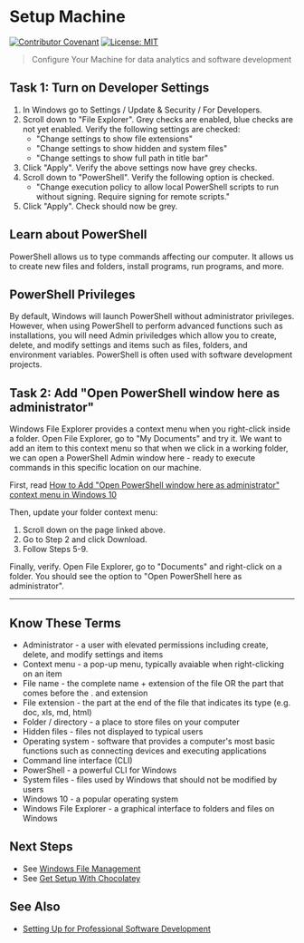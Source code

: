 # Setup Machine

[![Contributor Covenant](https://img.shields.io/badge/Contributor%20Covenant-v1.4%20adopted-ff69b4.svg)](code-of-conduct.md)
[![License: MIT](https://img.shields.io/badge/License-MIT-green.svg)](https://opensource.org/licenses/MIT)

> Configure Your Machine for data analytics and software development

## Task 1: Turn on Developer Settings

1. In Windows go to Settings / Update & Security / For Developers. 
1. Scroll down to "File Explorer". Grey checks are enabled, blue checks are not yet enabled. Verify the following settings are checked:
    - "Change settings to show file extensions"
    - "Change settings to show hidden and system files"
    - "Change settings to show full path in title bar" 
1. Click "Apply". Verify the above settings now have grey checks.
1. Scroll down to "PowerShell". Verify the following option is checked.
    - "Change execution policy to allow local PowerShell scripts to run without signing. Require signing for remote scripts."
1. Click "Apply". Check should now be grey.

## Learn about PowerShell

PowerShell allows us to type commands affecting our computer.
It allows us to create new files and folders, install programs, run programs, and more.

## PowerShell Privileges

By default, Windows will launch PowerShell without administrator privileges.
However, when using PowerShell to perform advanced functions such as installations,
you will need Admin priviledges which allow you to create, delete, and modify settings
and items such as files, folders, and environment variables.
PowerShell is often used with software development projects.

## Task 2: Add "Open PowerShell window here as administrator"

Windows File Explorer provides a context menu when you right-click inside a folder.
Open File Explorer, go to "My Documents" and try it.
We want to add an item to this context menu so that when we click in a working folder, we can open a PowerShell Admin window here - ready to execute commands in this specific location on our machine.

First, read [How to Add "Open PowerShell window here as administrator" context menu in Windows 10](https://www.tenforums.com/tutorials/60177-add-open-powershell-window-here-administrator-windows-10-a.html)

Then, update your folder context menu:

1. Scroll down on the page linked above. 
2. Go to Step 2 and click Download.
3. Follow Steps 5-9.

Finally, verify. Open File Explorer, go to "Documents" and right-click on a folder. You should see the option to "Open PowerShell here as administrator". 

---

## Know These Terms

- Administrator - a user with elevated permissions including create, delete, and modify settings and items
- Context menu - a pop-up menu, typically avaiable when right-clicking on an item
- File name - the complete name + extension of the file OR the part that comes before the . and extension
- File extension - the part at the end of the file that indicates its type (e.g. doc, xls, md, html)
- Folder / directory - a place to store files on your computer
- Hidden files - files not displayed to typical users
- Operating system - software that provides a computer's most basic functions such as connecting devices and executing applications
- Command line interface (CLI)
- PowerShell - a powerful CLI for Windows
- System files - files used by Windows that should not be modified by users
- Windows 10 - a popular operating system
- Windows File Explorer - a graphical interface to folders and files on Windows

## Next Steps

- See [Windows File Management](https://github.com/denisecase/windows-file-management)
- See [Get Setup With Chocolatey](https://github.com/denisecase/get-setup-with-chocolatey)

## See Also

- [Setting Up for Professional Software Development](https://github.com/denisecase/pro-dev-list)
